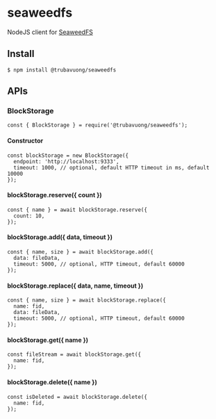 # seaweedfs

NodeJS client for [SeaweedFS](https://github.com/chrislusf/seaweedfs)

## Install

```
$ npm install @trubavuong/seaweedfs
```

## APIs

### BlockStorage

```
const { BlockStorage } = require('@trubavuong/seaweedfs');
```

#### Constructor

```
const blockStorage = new BlockStorage({
  endpoint: 'http://localhost:9333',
  timeout: 1000, // optional, default HTTP timeout in ms, default 10000
});
```

#### blockStorage.reserve({ count })

```
const { name } = await blockStorage.reserve({
  count: 10,
});
```

#### blockStorage.add({ data, timeout })

```
const { name, size } = await blockStorage.add({
  data: fileData,
  timeout: 5000, // optional, HTTP timeout, default 60000
});
```

#### blockStorage.replace({ data, name, timeout })

```
const { name, size } = await blockStorage.replace({
  name: fid,
  data: fileData,
  timeout: 5000, // optional, HTTP timeout, default 60000
});
```

#### blockStorage.get({ name })

```
const fileStream = await blockStorage.get({
  name: fid,
});
```

#### blockStorage.delete({ name })

```
const isDeleted = await blockStorage.delete({
  name: fid,
});
```
